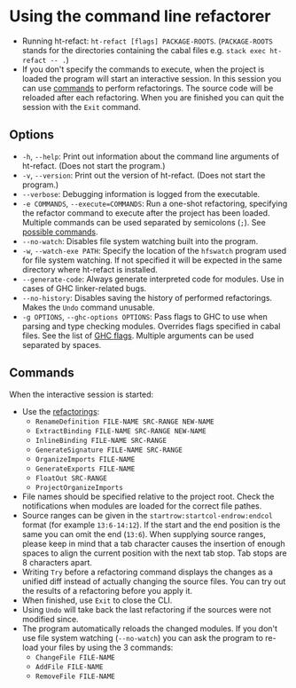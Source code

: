 # Using the command line refactorer

  - Running ht-refact: `ht-refact [flags] PACKAGE-ROOTS`. (`PACKAGE-ROOTS` stands for the directories containing the cabal files e.g.  `stack exec ht-refact -- .`)
  - If you don't specify the commands to execute, when the project is loaded the program will start an interactive session. In this session you can use [commands](#commands) to perform refactorings. The source code will be reloaded after each refactoring. When you are finished you can quit the session with the `Exit` command.
  
## Options
  - `-h`, `--help`: Print out information about the command line arguments of ht-refact. (Does not start the program.)
  - `-v`, `--version`: Print out the version of ht-refact. (Does not start the program.)
  - `--verbose`: Debugging information is logged from the executable.
  - `-e COMMANDS`, `--execute=COMMANDS`: Run a one-shot refactoring, specifying the refactor command to execute after the project has been loaded. Multiple commands can be used separated by semicolons (`;`). See [possible commands](#commands).
  - `--no-watch`: Disables file system watching built into the program.
  - `-w`, `--watch-exe PATH`: Specify the location of the `hfswatch` program used for file system watching. If not specified it will be expected in the same directory where ht-refact is installed.
  - `--generate-code`: Always generate interpreted code for modules. Use in cases of GHC linker-related bugs.
  - `--no-history`: Disables saving the history of performed refactorings. Makes the `Undo` command unusable.
  - `-g OPTIONS`, `--ghc-options OPTIONS`: Pass flags to GHC to use when parsing and type checking modules. Overrides flags specified in cabal files. See the list of [GHC flags](https://downloads.haskell.org/~ghc/latest/docs/html/users_guide/flags.html). Multiple arguments can be used separated by spaces.

## Commands
When the interactive session is started:
  - Use the [refactorings](refactorings.md):
    - `RenameDefinition FILE-NAME SRC-RANGE NEW-NAME`
    - `ExtractBinding FILE-NAME SRC-RANGE NEW-NAME`
    - `InlineBinding FILE-NAME SRC-RANGE`
    - `GenerateSignature FILE-NAME SRC-RANGE`
    - `OrganizeImports FILE-NAME`
    - `GenerateExports FILE-NAME`
    - `FloatOut SRC-RANGE`
    - `ProjectOrganizeImports`
  - File names should be specified relative to the project root. Check the notifications when modules are loaded for the correct file pathes.
  - Source ranges can be given in the `startrow:startcol-endrow:endcol` format (for example `13:6-14:12`). If the start and the end position is the same you can omit the end (`13:6`). When supplying source ranges, please keep in mind that a tab character causes the insertion of enough spaces to align the current position with the next tab stop. Tab stops are 8 characters apart.
  - Writing `Try` before a refactoring command displays the changes as a unified diff instead of actually changing the source files. You can try out the results of a refactoring before you apply it.
  - When finished, use `Exit` to close the CLI.
  - Using `Undo` will take back the last refactoring if the sources were not modified since.
  - The program automatically reloads the changed modules. If you don't use file system watching (`--no-watch`) you can ask the program to re-load your files by using the 3 commands:
    - `ChangeFile FILE-NAME`
    - `AddFile FILE-NAME`
    - `RemoveFile FILE-NAME`
